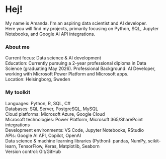 # Hej! 

My name is Amanda. I'm an aspiring data scientist and AI developer.  
Here you will find my projects, primarily focusing on Python, SQL, Jupyter Notebooks, and Google AI API integrations.  

### About me  

Current focus: Data science & AI development  
Education: Currently pursuing a 2-year professional diploma in Data Science (graduating May 2026). 
Professional Background: AI Developer, working with Microsoft Power Platform and Microsoft apps.  
Location: Helsingborg, Sweden  

### My toolkit  

Languages: Python, R, SQL, C#  
Databases: SQL Server, PostgreSQL, MySQL  
Cloud platforms: Microsoft Azure, Google Cloud  
Microsoft technologies: Power Platform, Microsoft 365/SharePoint integrations  
Development environments: VS Code, Jupyter Notebooks, RStudio  
APIs: Google AI API, Copilot, OpenAI  
Data science & machine learning libraries (Python): pandas, NumPy, scikit-learn, TensorFlow, Keras, Matplotlib, Seaborn  
Version control: Git/GitHub  
  
